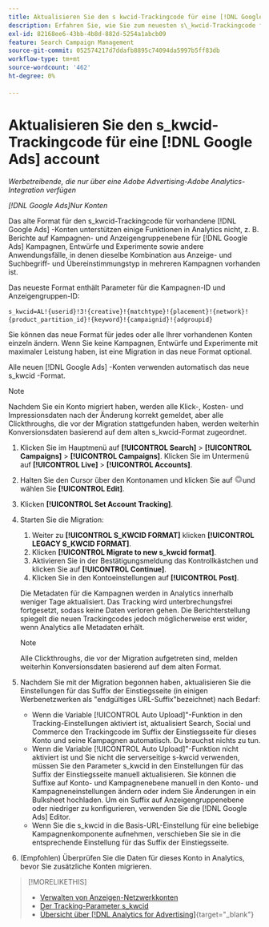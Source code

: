 ```yaml
---
title: Aktualisieren Sie den s kwcid-Trackingcode für eine [!DNL Google Ads] account
description: Erfahren Sie, wie Sie zum neuesten s\_kwcid-Trackingcode für eine [!DNL Google Ads] -Konto.
exl-id: 82168ee6-43bb-4b8d-882d-5254a1abcb09
feature: Search Campaign Management
source-git-commit: 052574217d7ddafb8895c74094da5997b5ff83db
workflow-type: tm+mt
source-wordcount: '462'
ht-degree: 0%

---
```


# Aktualisieren Sie den s\_kwcid-Trackingcode für eine [!DNL Google Ads] account

*Werbetreibende, die nur über eine Adobe Advertising-Adobe Analytics-Integration verfügen*

*[!DNL Google Ads]Nur Konten*

Das alte Format für den s\_kwcid-Trackingcode für vorhandene [!DNL Google Ads] -Konten unterstützen einige Funktionen in Analytics nicht, z. B. Berichte auf Kampagnen- und Anzeigengruppenebene für [!DNL Google Ads] Kampagnen, Entwürfe und Experimente sowie andere Anwendungsfälle, in denen dieselbe Kombination aus Anzeige- und Suchbegriff- und Übereinstimmungstyp in mehreren Kampagnen vorhanden ist.

Das neueste Format enthält Parameter für die Kampagnen-ID und Anzeigengruppen-ID:

```
s_kwcid=AL!{userid}!3!{creative}!{matchtype}!{placement}!{network}!{product_partition_id}!{keyword}!{campaignid}!{adgroupid}
```

Sie können das neue Format für jedes oder alle Ihrer vorhandenen Konten einzeln ändern. Wenn Sie keine Kampagnen, Entwürfe und Experimente mit maximaler Leistung haben, ist eine Migration in das neue Format optional.

Alle neuen [!DNL Google Ads] -Konten verwenden automatisch das neue s\_kwcid -Format.

>[!NOTE]
>
>Nachdem Sie ein Konto migriert haben, werden alle Klick-, Kosten- und Impressionsdaten nach der Änderung korrekt gemeldet, aber alle Clickthroughs, die vor der Migration stattgefunden haben, werden weiterhin Konversionsdaten basierend auf dem alten s\_kwcid-Format zugeordnet.

1. Klicken Sie im Hauptmenü auf **[!UICONTROL Search]** \> **[!UICONTROL Campaigns]** \> **[!UICONTROL Campaigns]**. Klicken Sie im Untermenü auf **[!UICONTROL Live]** \> **[!UICONTROL Accounts]**.
1. Halten Sie den Cursor über den Kontonamen und klicken Sie auf ![PfeilDropdown-Symbol](/help/search-social-commerce/assets/arrow-dropdown-menu.png)und wählen Sie **[!UICONTROL Edit]**.
1. Klicken **[!UICONTROL Set Account Tracking]**.
1. Starten Sie die Migration:

   1. Weiter zu **[!UICONTROL S_KWCID FORMAT]** klicken **[!UICONTROL LEGACY S_KWCID FORMAT]**.
   1. Klicken **[!UICONTROL Migrate to new s_kwcid format]**.
   1. Aktivieren Sie in der Bestätigungsmeldung das Kontrollkästchen und klicken Sie auf **[!UICONTROL Continue]**.
   1. Klicken Sie in den Kontoeinstellungen auf **[!UICONTROL Post]**.

   Die Metadaten für die Kampagnen werden in Analytics innerhalb weniger Tage aktualisiert. Das Tracking wird unterbrechungsfrei fortgesetzt, sodass keine Daten verloren gehen. Die Berichterstellung spiegelt die neuen Trackingcodes jedoch möglicherweise erst wider, wenn Analytics alle Metadaten erhält.

   >[!NOTE]
   >
   >Alle Clickthroughs, die vor der Migration aufgetreten sind, melden weiterhin Konversionsdaten basierend auf dem alten Format.

1. Nachdem Sie mit der Migration begonnen haben, aktualisieren Sie die Einstellungen für das Suffix der Einstiegsseite (in einigen Werbenetzwerken als &quot;endgültiges URL-Suffix&quot;bezeichnet) nach Bedarf:

   * Wenn die Variable [!UICONTROL Auto Upload]&quot;-Funktion in den Tracking-Einstellungen aktiviert ist, aktualisiert Search, Social und Commerce den Trackingcode im Suffix der Einstiegsseite für dieses Konto und seine Kampagnen automatisch. Du brauchst nichts zu tun.
   * Wenn die Variable [!UICONTROL Auto Upload]&quot;-Funktion nicht aktiviert ist und Sie nicht die serverseitige s-kwcid verwenden, müssen Sie den Parameter s\_kwcid in den Einstellungen für das Suffix der Einstiegsseite manuell aktualisieren. Sie können die Suffixe auf Konto- und Kampagnenebene manuell in den Konto- und Kampagneneinstellungen ändern oder indem Sie Änderungen in ein Bulksheet hochladen. Um ein Suffix auf Anzeigengruppenebene oder niedriger zu konfigurieren, verwenden Sie die [!DNL Google Ads] Editor.
   * Wenn Sie die s\_kwcid in die Basis-URL-Einstellung für eine beliebige Kampagnenkomponente aufnehmen, verschieben Sie sie in die entsprechende Einstellung für das Suffix der Einstiegsseite.

1. (Empfohlen) Überprüfen Sie die Daten für dieses Konto in Analytics, bevor Sie zusätzliche Konten migrieren.

>[!MORELIKETHIS]
>
>* [Verwalten von Anzeigen-Netzwerkkonten](ad-network-account-manage.md)
>* [Der Tracking-Parameter s_kwcid](/help/search-social-commerce/tracking/skwcid-tracking-parameter.md)
>* [Übersicht über [!DNL Analytics for Advertising]](https://experienceleague.adobe.com/docs/advertising/integrations/home.html){target="_blank"}
